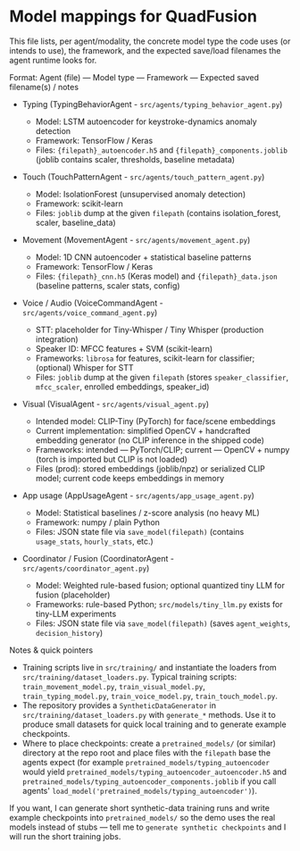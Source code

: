 # Model mappings for QuadFusion

This file lists, per agent/modality, the concrete model type the code uses (or intends to use), the framework, and the expected save/load filenames the agent runtime looks for.

Format: Agent (file) — Model type — Framework — Expected saved filename(s) / notes

- Typing (TypingBehaviorAgent - `src/agents/typing_behavior_agent.py`)
  - Model: LSTM autoencoder for keystroke-dynamics anomaly detection
  - Framework: TensorFlow / Keras
  - Files: `{filepath}_autoencoder.h5` and `{filepath}_components.joblib` (joblib contains scaler, thresholds, baseline metadata)

- Touch (TouchPatternAgent - `src/agents/touch_pattern_agent.py`)
  - Model: IsolationForest (unsupervised anomaly detection)
  - Framework: scikit-learn
  - Files: `joblib` dump at the given `filepath` (contains isolation_forest, scaler, baseline_data)

- Movement (MovementAgent - `src/agents/movement_agent.py`)
  - Model: 1D CNN autoencoder + statistical baseline patterns
  - Framework: TensorFlow / Keras
  - Files: `{filepath}_cnn.h5` (Keras model) and `{filepath}_data.json` (baseline patterns, scaler stats, config)

- Voice / Audio (VoiceCommandAgent - `src/agents/voice_command_agent.py`)
  - STT: placeholder for Tiny-Whisper / Tiny Whisper (production integration)
  - Speaker ID: MFCC features + SVM (scikit-learn)
  - Frameworks: `librosa` for features, scikit-learn for classifier; (optional) Whisper for STT
  - Files: `joblib` dump at the given `filepath` (stores `speaker_classifier`, `mfcc_scaler`, enrolled embeddings, speaker_id)

- Visual (VisualAgent - `src/agents/visual_agent.py`)
  - Intended model: CLIP-Tiny (PyTorch) for face/scene embeddings
  - Current implementation: simplified OpenCV + handcrafted embedding generator (no CLIP inference in the shipped code)
  - Frameworks: intended — PyTorch/CLIP; current — OpenCV + numpy (torch is imported but CLIP is not loaded)
  - Files (prod): stored embeddings (joblib/npz) or serialized CLIP model; current code keeps embeddings in memory

- App usage (AppUsageAgent - `src/agents/app_usage_agent.py`)
  - Model: Statistical baselines / z-score analysis (no heavy ML)
  - Framework: numpy / plain Python
  - Files: JSON state file via `save_model(filepath)` (contains `usage_stats`, `hourly_stats`, etc.)

- Coordinator / Fusion (CoordinatorAgent - `src/agents/coordinator_agent.py`)
  - Model: Weighted rule-based fusion; optional quantized tiny LLM for fusion (placeholder)
  - Frameworks: rule-based Python; `src/models/tiny_llm.py` exists for tiny-LLM experiments
  - Files: JSON state file via `save_model(filepath)` (saves `agent_weights`, `decision_history`)

Notes & quick pointers
- Training scripts live in `src/training/` and instantiate the loaders from `src/training/dataset_loaders.py`. Typical training scripts: `train_movement_model.py`, `train_visual_model.py`, `train_typing_model.py`, `train_voice_model.py`, `train_touch_model.py`.
- The repository provides a `SyntheticDataGenerator` in `src/training/dataset_loaders.py` with `generate_*` methods. Use it to produce small datasets for quick local training and to generate example checkpoints.
- Where to place checkpoints: create a `pretrained_models/` (or similar) directory at the repo root and place files with the `filepath` base the agents expect (for example `pretrained_models/typing_autoencoder` would yield `pretrained_models/typing_autoencoder_autoencoder.h5` and `pretrained_models/typing_autoencoder_components.joblib` if you call agents' `load_model('pretrained_models/typing_autoencoder')`).

If you want, I can generate short synthetic-data training runs and write example checkpoints into `pretrained_models/` so the demo uses the real models instead of stubs — tell me to `generate synthetic checkpoints` and I will run the short training jobs.

